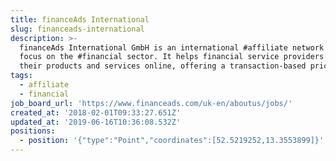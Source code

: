 ```yaml
---
title: financeAds International
slug: financeads-international
description: >-
  financeAds International GmbH is an international #affiliate network with a
  focus on the #financial sector. It helps financial service providers to market
  their products and services online, offering a transaction-based pricing model
tags:
  - affiliate
  - financial
job_board_url: 'https://www.financeads.com/uk-en/aboutus/jobs/'
created_at: '2018-02-01T09:33:27.651Z'
updated_at: '2019-06-16T10:36:08.532Z'
positions:
  - position: '{"type":"Point","coordinates":[52.5219252,13.3553899]}'
---
```


